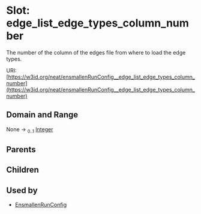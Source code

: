
# Slot: edge_list_edge_types_column_number


The number of the column of the edges file from where to load the edge types.

URI: [https://w3id.org/neat/ensmallenRunConfig__edge_list_edge_types_column_number](https://w3id.org/neat/ensmallenRunConfig__edge_list_edge_types_column_number)


## Domain and Range

None &#8594;  <sub>0..1</sub> [Integer](types/Integer.md)

## Parents


## Children


## Used by

 * [EnsmallenRunConfig](EnsmallenRunConfig.md)
